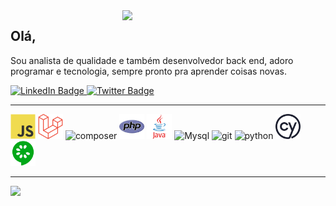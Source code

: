 <image src="api.png" width="325px" align="right">

  ## Olá,
  Sou analista de qualidade e também desenvolvedor back end, adoro programar
  e tecnologia, sempre pronto pra aprender coisas novas.


<div id="badges">
  <a href = "https://www.linkedin.com/in/mauriciopereira">
    <img src="https://img.shields.io/badge/LinkedIn-blue?style=for-the-badge&logo=linkedin&logoColor=white" alt="LinkedIn Badge"/>
  </a>
  <a href = "https://bsky.app/profile/jmfcientista.bsky.social">
    <img src="https://img.shields.io/badge/Bluesky-blue?style=for-the-badge&logo=bluesky&logoColor=white" alt="Twitter Badge"/>
  </a>
</div>

---

<div>
  <img src="https://github.com/devicons/devicon/blob/master/icons/javascript/javascript-original.svg" title="JavaScript" alt="JavaScript" width="40" height="40"/>
  <img src="https://github.com/devicons/devicon/blob/master/icons/laravel/laravel-original.svg" title="Laravel" alt="Laravel" width="40" height="40" />
  <img src="https://cdn.jsdelivr.net/gh/devicons/devicon/icons/composer/composer-original.svg" title="composer" alt="composer" width="40" height="40" />
  <img src="https://github.com/devicons/devicon/blob/master/icons/php/php-original.svg" title="PHP" alt="PHP" width="40" height="40"/>
  <img src="https://github.com/devicons/devicon/blob/master/icons/java/java-original-wordmark.svg" title="Java" alt="Java" width="40" height="40"/>
  <img src="https://cdn.jsdelivr.net/gh/devicons/devicon/icons/mysql/mysql-original-wordmark.svg" title="Mysql" alt="Mysql" width="60" height="60"/>
  <img src="https://cdn.jsdelivr.net/gh/devicons/devicon/icons/git/git-original.svg" title="git" alt="git" width="40" height="40"/>
  <img src="https://cdn.jsdelivr.net/gh/devicons/devicon/icons/python/python-original.svg" title="python" alt="python" width="40" height="40"/>
  <img src="https://github.com/devicons/devicon/blob/master/icons/cypressio/cypressio-plain.svg" title="cypress" alt="cypress" width="40" height="40"/>
  <img src="https://github.com/devicons/devicon/blob/master/icons/cucumber/cucumber-plain.svg" title="cucumber" alt="cucumber" width="40" height="40"/>
</div>

---

<div align = "left">
  <img height = "200em" src="https://github-readme-stats.vercel.app/api/top-langs/?username=jmauriciofilho&show_icons=true&theme=bear&count_private=true&layout=compact"/>
</div>
